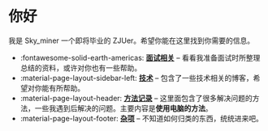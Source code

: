 

# 你好

我是 Sky_miner 一个即将毕业的 ZJUer。希望你能在这里找到你需要的信息。

<div class="grid cards" markdown>

- :fontawesome-solid-earth-americas: __[面试相关]__ – 看看我准备面试时所整理总结的资料，或许对你也有一些帮助。
- :material-page-layout-sidebar-left: __[技术]__ – 包含了一些技术相关的博客，希望对你能有所帮助。
- :material-page-layout-header: __[方法记录]__ – 这里面包含了很多解决问题的方法，一些我遇到后解决的问题。主要内容是**使用电脑的方法**。
- :material-page-layout-footer: __[杂项]__ – 不知道如何归类的东西，统统进来吧。

</div>

  [面试相关]: interview/index.md
  [技术]: tech/index.md
  [方法记录]: methods/index.md
  [杂项]: others/index.md
